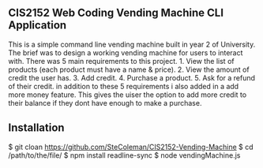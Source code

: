 ## CIS2152 Web Coding Vending Machine CLI Application

This is a simple command line vending machine built in year 2 of University. The brief was to design a working vending machine for users to interact with. There was 5 main requirements to this project. 1. View the list of products (each product must have a name & price). 2. View the amount of credit the user has. 3. Add credit. 4. Purchase a product. 5. Ask for a refund of their credit. in addition to these 5 requirements i also added in a add more money feature. This gives the uiser the option to add more credit to their balance if they dont have enough to make a purchase. 

## Installation 

$ git cloan https://github.com/SteColeman/CIS2152-Vending-Machine
$ cd /path/to/the/file/
$ npm install readline-sync
$ node vendingMachine.js